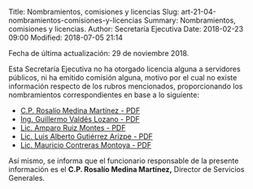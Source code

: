 Title: Nombramientos, comisiones y licencias
Slug: art-21-04-nombramientos-comisiones-y-licencias
Summary: Nombramientos, comisiones y licencias.
Author: Secretaría Ejecutiva
Date: 2018-02-23 09:00
Modified: 2018-07-05 21:14


Fecha de última actualización: 29 de noviembre 2018.

Esta Secretaría Ejecutiva no ha otorgado licencia alguna a servidores públicos, ni ha emitido comisión alguna, motivo por el cual no existe información respecto de los rubros mencionados, proporcionando los nombramientos correspondientes en base a lo siguiente:

* [C.P. Rosalío Medina Martínez - PDF](nombramiento-servicios-generales.pdf)
* [Ing. Guillermo Valdés Lozano - PDF](nombramiento-sistemas-de-informacion.pdf)
* [Lic. Amparo Ruiz Montes - PDF](nombramiento-vinculacion-interinstitucional.pdf)
* [Lic. Luis Alberto Gutiérrez Arizpe - PDF](nombramiento-diagnostico-y-politicas-publicas.pdf)
* [Lic. Mauricio Contreras Montoya - PDF](nombramiento-asuntos-juridicos.pdf)

Así mismo, se informa que el funcionario responsable de la presente información es el **C.P. Rosalío Medina Martínez,** Director de Servicios Generales.

